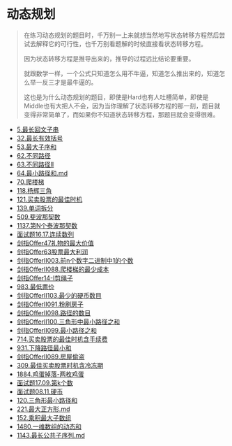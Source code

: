 # 动态规划

> 在练习动态规划的题目时，千万别一上来就想当然地写状态转移方程然后尝试去解释它的可行性，也千万别看题解的时候直接看状态转移方程。
>
> 因为状态转移方程是推导出来的，推导的过程远比结论要重要。
>
> 就跟数学一样，一个公式只知道怎么用不牛逼，知道怎么推出来的，知道怎么举一反三才是最牛逼的。
>
> 这也是为什么动态规划的题目，即使是Hard也有人吐槽简单，即使是Middle也有大把人不会，因为当你理解了状态转移方程的那一刻，题目就变得非常简单了，而如果你不知道状态转移方程，那题目就会变得很难。



- [5.最长回文子串](5.最长回文子串.md)
- [32.最长有效括号](32.最长有效括号.md)
- [53.最大子序和](53.最大子序和.md)
- [62.不同路径](62.不同路径.md)
- [63.不同路径II](63.不同路径II.md)
- [64.最小路径和.md](64.最小路径和.md)
- [70.爬楼梯](70.爬楼梯.md)
- [118.杨辉三角](118.杨辉三角.md)
- [121.买卖股票的最佳时机](121.买卖股票的最佳时机.md)
- [139.单词拆分](139.单词拆分.md)
- [509.斐波那契数](509.斐波那契数.md)
- [1137.第N个泰波那契数](1137.第N个泰波那契数.md)
- [面试题16.17.连续数列](面试题16.17.连续数列.md)
- [剑指Offer47礼物的最大价值](剑指Offer47礼物的最大价值.md)
- [剑指Offer63股票最大利润](剑指Offer63股票最大利润.md)
- [剑指OfferII003.前n个数字二进制中1的个数](剑指OfferII003.前n个数字二进制中1的个数.md)
- [剑指OfferII088.爬楼梯的最少成本](剑指OfferII088.爬楼梯的最少成本.md)
- [剑指Offer14-I剪绳子](剑指Offer14-I剪绳子.md)
- [983.最低票价](983.最低票价.md)
- [剑指OfferII103.最少的硬币数目](剑指OfferII103.最少的硬币数目.md)
- [剑指OfferII091.粉刷房子](剑指OfferII091.粉刷房子.md)
- [剑指OfferII098.路径的数目](剑指OfferII098.路径的数目.md)
- [剑指OfferII100.三角形中最小路径之和](剑指OfferII100.三角形中最小路径之和.md)
- [剑指OfferII099.最小路径之和](剑指OfferII099.最小路径之和.md)
- [714.买卖股票的最佳时机含手续费](714.买卖股票的最佳时机含手续费.md)
- [931.下降路径最小和](931.下降路径最小和.md)
- [剑指OfferII089.房屋偷盗](剑指OfferII089.房屋偷盗.md)
- [309.最佳买卖股票时机含冷冻期](309.最佳买卖股票时机含冷冻期.md)
- [1884.鸡蛋掉落-两枚鸡蛋](1884.鸡蛋掉落-两枚鸡蛋.md)
- [面试题17.09.第k个数](面试题17.09.第k个数.md)
- [面试题08.11.硬币](面试题08.11.硬币.md)
- [120.三角形最小路径和](120.三角形最小路径和.md)
- [221.最大正方形.md](221.最大正方形.md)
- [152.乘积最大子数组](152.乘积最大子数组.md)
- [1480.一维数组的动态和](1480.一维数组的动态和.md)
- [1143.最长公共子序列.md](1143.最长公共子序列.md)
